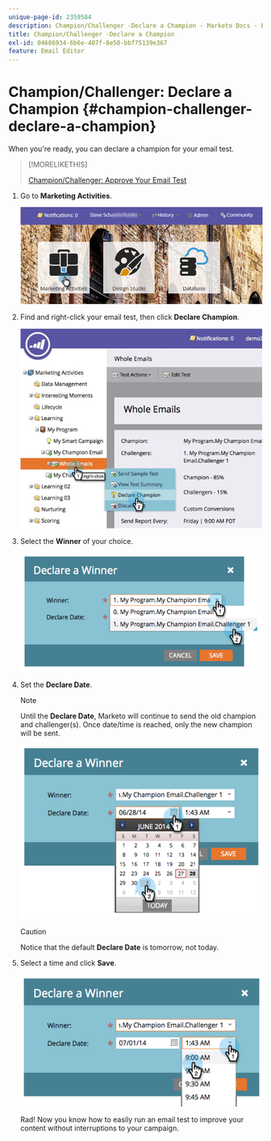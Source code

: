 ```yaml
---
unique-page-id: 2359584
description: Champion/Challenger -Declare a Champion - Marketo Docs - Product Documentation
title: Champion/Challenger -Declare a Champion
exl-id: 04686934-6b6e-407f-8e50-bbf75139e367
feature: Email Editor
---
```

# Champion/Challenger: Declare a Champion {#champion-challenger-declare-a-champion}

When you're ready, you can declare a champion for your email test.

>[!MORELIKETHIS]
>
>[Champion/Challenger: Approve Your Email Test](/help/marketo/product-docs/email-marketing/general/functions-in-the-editor/email-tests-champion-challenger/champion-challenger-approve-your-email-test.md)

1. Go to **Marketing Activities**.

   ![](assets/login-marketing-activities-2.png)

1. Find and right-click your email test, then click **Declare Champion**.

   ![](assets/champion4.jpg)

1. Select the **Winner** of your choice.

   ![](assets/image2014-9-15-13-3a33-3a33.png)

1. Set the **Declare Date**.

   >[!NOTE]
   >
   >Until the **Declare Date**, Marketo will continue to send the old champion and challenger(s). Once date/time is reached, only the new champion will be sent.

   ![](assets/image2014-9-15-13-3a33-3a47.png)

   >[!CAUTION]
   >
   >Notice that the default **Declare Date** is tomorrow, not today.

1. Select a time and click **Save**.

   ![](assets/image2014-9-15-13-3a33-3a56.png)

   Rad! Now you know how to easily run an email test to improve your content without interruptions to your campaign.
